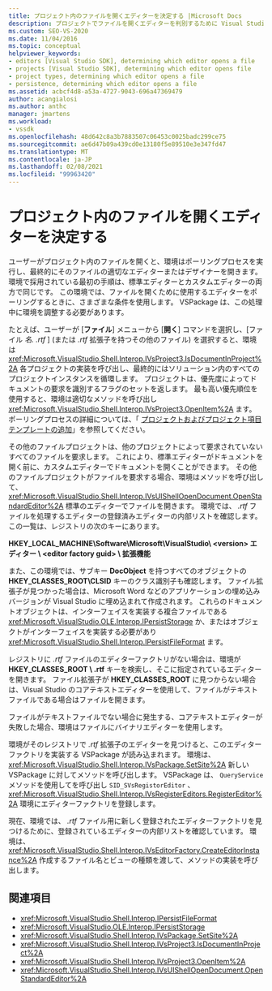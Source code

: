```yaml
---
title: プロジェクト内のファイルを開くエディターを決定する |Microsoft Docs
description: プロジェクトでファイルを開くエディターを判別するために Visual Studio で使用されるレジストリキーおよび Visual Studio SDK のメソッドについて説明します。
ms.custom: SEO-VS-2020
ms.date: 11/04/2016
ms.topic: conceptual
helpviewer_keywords:
- editors [Visual Studio SDK], determining which editor opens a file
- projects [Visual Studio SDK], determining which editor opens file
- project types, determining which editor opens a file
- persistence, determining which editor opens a file
ms.assetid: acbcf4d8-a53a-4727-9043-696a47369479
author: acangialosi
ms.author: anthc
manager: jmartens
ms.workload:
- vssdk
ms.openlocfilehash: 48d642c8a3b7883507c06453c0025badc299ce75
ms.sourcegitcommit: ae6d47b09a439cd0e13180f5e89510e3e347fd47
ms.translationtype: MT
ms.contentlocale: ja-JP
ms.lasthandoff: 02/08/2021
ms.locfileid: "99963420"
---
```

# <a name="determine-which-editor-opens-a-file-in-a-project"></a>プロジェクト内のファイルを開くエディターを決定する
ユーザーがプロジェクト内のファイルを開くと、環境はポーリングプロセスを実行し、最終的にそのファイルの適切なエディターまたはデザイナーを開きます。 環境で採用されている最初の手順は、標準エディターとカスタムエディターの両方で同じです。 この環境では、ファイルを開くために使用するエディターをポーリングするときに、さまざまな条件を使用します。 VSPackage は、この処理中に環境を調整する必要があります。

 たとえば、ユーザーが [**ファイル**] メニューから [**開く**] コマンドを選択し、[ファイル *名. .rtf* ] (または *.rtf* 拡張子を持つその他のファイル) を選択すると、環境は <xref:Microsoft.VisualStudio.Shell.Interop.IVsProject3.IsDocumentInProject%2A> 各プロジェクトの実装を呼び出し、最終的にはソリューション内のすべてのプロジェクトインスタンスを循環します。 プロジェクトは、優先度によってドキュメントの要求を識別するフラグのセットを返します。 最も高い優先順位を使用すると、環境は適切なメソッドを呼び出し <xref:Microsoft.VisualStudio.Shell.Interop.IVsProject3.OpenItem%2A> ます。 ポーリングプロセスの詳細については、「 [プロジェクトおよびプロジェクト項目テンプレートの追加](../../extensibility/internals/adding-project-and-project-item-templates.md)」を参照してください。

 その他のファイルプロジェクトは、他のプロジェクトによって要求されていないすべてのファイルを要求します。 これにより、標準エディターがドキュメントを開く前に、カスタムエディターでドキュメントを開くことができます。 その他のファイルプロジェクトがファイルを要求する場合、環境はメソッドを呼び出して、 <xref:Microsoft.VisualStudio.Shell.Interop.IVsUIShellOpenDocument.OpenStandardEditor%2A> 標準のエディターでファイルを開きます。 環境では、 *.rtf* ファイルを処理するエディターの登録済みエディターの内部リストを確認します。 この一覧は、レジストリの次のキーにあります。

 **HKEY_LOCAL_MACHINE\Software\Microsoft\VisualStudio\\ \<version> エディター \\ \<editor factory guid> \ 拡張機能**

 また、この環境では、サブキー **DocObject** を持つすべてのオブジェクトの **HKEY_CLASSES_ROOT\CLSID** キーのクラス識別子も確認します。 ファイル拡張子が見つかった場合は、Microsoft Word などのアプリケーションの埋め込みバージョンが Visual Studio に埋め込まれて作成されます。 これらのドキュメントオブジェクトは、インターフェイスを実装する複合ファイルである <xref:Microsoft.VisualStudio.OLE.Interop.IPersistStorage> か、またはオブジェクトがインターフェイスを実装する必要があり <xref:Microsoft.VisualStudio.Shell.Interop.IPersistFileFormat> ます。

 レジストリに *.rtf* ファイルのエディターファクトリがない場合は、環境が **HKEY_CLASSES_ROOT \\ .rtf** キーを検索し、そこに指定されているエディターを開きます。 ファイル拡張子が **HKEY_CLASSES_ROOT** に見つからない場合は、Visual Studio のコアテキストエディターを使用して、ファイルがテキストファイルである場合はファイルを開きます。

 ファイルがテキストファイルでない場合に発生する、コアテキストエディターが失敗した場合、環境はファイルにバイナリエディターを使用します。

 環境がそのレジストリで *.rtf* 拡張子のエディターを見つけると、このエディターファクトリを実装する VSPackage が読み込まれます。 環境は、 <xref:Microsoft.VisualStudio.Shell.Interop.IVsPackage.SetSite%2A> 新しい VSPackage に対してメソッドを呼び出します。 VSPackage は、 `QueryService` メソッドを使用してを呼び出し `SID_SVsRegistorEditor` 、 <xref:Microsoft.VisualStudio.Shell.Interop.IVsRegisterEditors.RegisterEditor%2A> 環境にエディターファクトリを登録します。

 現在、環境では、 *.rtf* ファイル用に新しく登録されたエディターファクトリを見つけるために、登録されているエディターの内部リストを確認しています。 環境は、 <xref:Microsoft.VisualStudio.Shell.Interop.IVsEditorFactory.CreateEditorInstance%2A> 作成するファイル名とビューの種類を渡して、メソッドの実装を呼び出します。

## <a name="see-also"></a>関連項目
- <xref:Microsoft.VisualStudio.Shell.Interop.IPersistFileFormat>
- <xref:Microsoft.VisualStudio.OLE.Interop.IPersistStorage>
- <xref:Microsoft.VisualStudio.Shell.Interop.IVsPackage.SetSite%2A>
- <xref:Microsoft.VisualStudio.Shell.Interop.IVsProject3.IsDocumentInProject%2A>
- <xref:Microsoft.VisualStudio.Shell.Interop.IVsProject3.OpenItem%2A>
- <xref:Microsoft.VisualStudio.Shell.Interop.IVsUIShellOpenDocument.OpenStandardEditor%2A>
